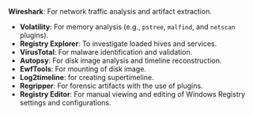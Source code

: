 **Wireshark**: For network traffic analysis and artifact extraction. 
- **Volatility**: For memory analysis (e.g., `pstree`, `malfind`, and `netscan` plugins).
- **Registry Explorer**: To investigate loaded hives and services.
- **VirusTotal**: For malware identification and validation.
- **Autopsy**: For disk image analysis and timeline reconstruction.
- **EwfTools**: For mounting of disk image.
- **Log2timeline**: for creating supertimeline.
- **Regripper**: For forensic artifacts with the use of plugins.
- **Registry Editor**: For manual viewing and editing of Windows Registry settings and configurations.

